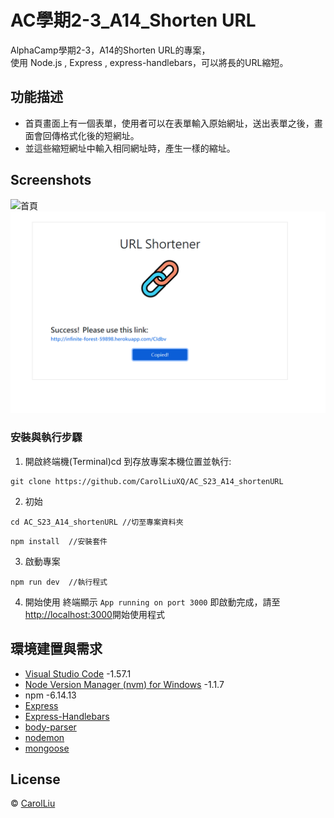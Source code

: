 # AC學期2-3_A14_Shorten URL

AlphaCamp學期2-3，A14的Shorten URL的專案，  
使用 Node.js , Express , express-handlebars，可以將長的URL縮短。

## 功能描述

- 首頁畫面上有一個表單，使用者可以在表單輸入原始網址，送出表單之後，畫面會回傳格式化後的短網址。
- 並這些縮短網址中輸入相同網址時，產生一樣的縮址。

## Screenshots

![首頁](./homepage.PNG)
![複製](./copied.PNG)

### 安裝與執行步驟

1. 開啟終端機(Terminal)cd 到存放專案本機位置並執行:

```
git clone https://github.com/CarolLiuXQ/AC_S23_A14_shortenURL
```

2. 初始

```
cd AC_S23_A14_shortenURL //切至專案資料夾
```

```
npm install  //安裝套件
```

3. 啟動專案

```
npm run dev  //執行程式
```

4. 開始使用
終端顯示 `App running on port 3000` 即啟動完成，請至[http://localhost:3000](http://localhost:3000)開始使用程式



## 環境建置與需求

- [Visual Studio Code](https://visualstudio.microsoft.com/zh-hant/) -1.57.1
- [Node Version Manager (nvm) for Windows](https://github.com/coreybutler/nvm-windows/releases) -1.1.7
- npm -6.14.13
- [Express](https://www.npmjs.com/package/express)
- [Express-Handlebars](https://www.npmjs.com/package/express-handlebars)
- [body-parser](https://www.npmjs.com/package/body-parser)
- [nodemon](https://www.npmjs.com/package/nodemon)
- [mongoose](https://www.npmjs.com/package/mongoose)

## License
© [CarolLiu](https://github.com/CarolLiuXQ/)